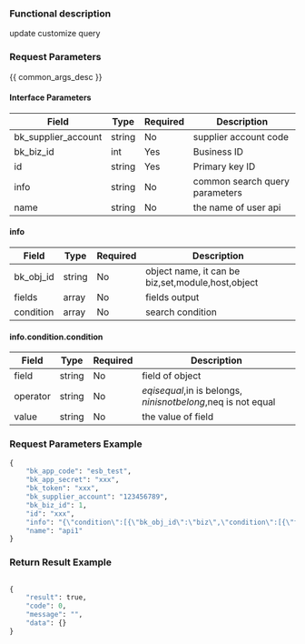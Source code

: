 ### Functional description

update customize query

### Request Parameters

{{ common_args_desc }}

#### Interface Parameters

| Field      |  Type      | Required   |  Description      |
|-----------|------------|--------|------------|
| bk_supplier_account | string     | No     | supplier account code |
| bk_biz_id |  int     | Yes     | Business ID |
| id        |  string  | Yes     | Primary key ID |
| info      |  string  | No     | common search query parameters |
| name      |  string  | No     | the name of user api |

#### info

| Field      |  Type      | Required   |  Description      |
|-----------|------------|--------|------------|
| bk_obj_id |  string   | No     | object name, it can be biz,set,module,host,object |
| fields    |  array    | No     | fields output |
| condition |  array    | No     | search condition |

#### info.condition.condition

| Field      |  Type      | Required   |  Description      |
|-----------|------------|--------|------------|
| field     |  string    | No     | field of object |
| operator  |  string    | No     | $eq is equal,$in is belongs, $nin is not belong,$neq is not equal |
| value     |  string    | No     | the value of field |

### Request Parameters Example

```python
{
    "bk_app_code": "esb_test",
    "bk_app_secret": "xxx",
    "bk_token": "xxx",
    "bk_supplier_account": "123456789",
    "bk_biz_id": 1,
    "id": "xxx",
    "info": "{\"condition\":[{\"bk_obj_id\":\"biz\",\"condition\":[{\"field\":\"default\",\"operator\":\"$ne\",\"value\":1}],\"fields\":[]},{\"bk_obj_id\":\"set\",\"condition\":[],\"fields\":[]},{\"bk_obj_id\":\"module\",\"condition\":[],\"fields\":[]},{\"bk_obj_id\":\"host\",\"condition\":[{\"field\":\"bk_host_innerip\",\"operator\":\"$eq\",\"value\":\"127.0.0.1\"}],\"fields\":[\"bk_host_innerip\",\"bk_host_outerip\",\"bk_agent_status\"]}]}",
    "name": "api1"
}
```

### Return Result Example

```python

{
    "result": true,
    "code": 0,
    "message": "",
    "data": {}
}
```
